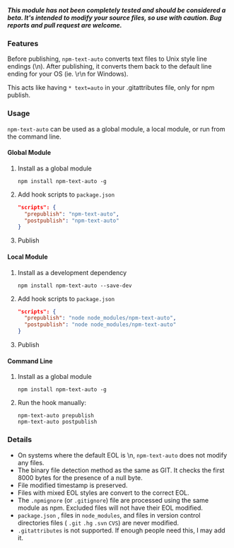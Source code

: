 ***This module has not been completely tested and should be considered a beta. It's intended to modify your source files, so use with caution. Bug reports and pull request are welcome.***

### Features ###
Before publishing, `npm-text-auto` converts text files to Unix style line endings (\n). After publishing, it converts them back to the default line ending for your OS (ie. \r\n for Windows).

This acts like having `* text=auto` in your .gitattributes file, only for npm publish.

### Usage ###
`npm-text-auto` can be used as a global module, a local module, or run from the command line.
#### Global Module ####
1. Install as a global module

	```shell
	npm install npm-text-auto -g
	```

2. Add hook scripts to `package.json`
	```json
	"scripts": {
	  "prepublish": "npm-text-auto",
	  "postpublish": "npm-text-auto"
	}
	```
3. Publish

#### Local Module ####
1. Install as a development dependency

	```shell
	npm install npm-text-auto --save-dev
	```

2. Add hook scripts to `package.json`
	```json
	"scripts": {
	  "prepublish": "node node_modules/npm-text-auto",
	  "postpublish": "node node_modules/npm-text-auto"
	}
	```
3. Publish

#### Command Line ####
1. Install as a global module

	```shell
	npm install npm-text-auto -g
	```

2. Run the hook manually:
	```shell
	npm-text-auto prepublish
	npm-text-auto postpublish
	```

### Details ###
* On systems where the default EOL is \n, `npm-text-auto` does not modify any files.
* The binary file detection method as the same as GIT. It checks the first 8000 bytes for the presence of a null byte.
* File modified timestamp is preserved.
* Files with mixed EOL styles are convert to the correct EOL.
* The `.npmignore` (or `.gitignore`) file are processed using the same module as npm. Excluded files will not have their EOL modified.
* `package.json` , files in `node_modules`, and files in version control directories files ( `.git` `.hg` `.svn` `CVS`) are never modified.
* `.gitattributes` is not supported. If enough people need this, I may add it.
